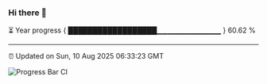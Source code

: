 ### Hi there 👋

⏳ Year progress { ██████████████████▁▁▁▁▁▁▁▁▁▁▁▁ } 60.62 %

---

⏰ Updated on Sun, 10 Aug 2025 06:33:23 GMT

![Progress Bar CI](https://github.com/liununu/liununu/workflows/Progress%20Bar%20CI/badge.svg)

